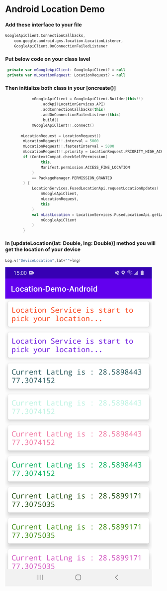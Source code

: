 # Android Location Demo


### Add these interface to your file

```Kotlin
GoogleApiClient.ConnectionCallbacks,
    com.google.android.gms.location.LocationListener,
    GoogleApiClient.OnConnectionFailedListener
```

### Put below code on your class lavel

```Kotlin
 private var mGoogleApiClient: GoogleApiClient? = null
 private var mLocationRequest: LocationRequest? = null
```

### Then initialize both class in your [oncreate()]

```Kotlin
            mGoogleApiClient = GoogleApiClient.Builder(this!!)
                .addApi(LocationServices.API)
                .addConnectionCallbacks(this)
                .addOnConnectionFailedListener(this)
                .build()
            mGoogleApiClient!!.connect()

       mLocationRequest = LocationRequest()
        mLocationRequest!!.interval = 5000
        mLocationRequest!!.fastestInterval = 5000
        mLocationRequest!!.priority = LocationRequest.PRIORITY_HIGH_ACCURACY
        if (ContextCompat.checkSelfPermission(
                this,
                Manifest.permission.ACCESS_FINE_LOCATION
            )
            == PackageManager.PERMISSION_GRANTED
        ) {
            LocationServices.FusedLocationApi.requestLocationUpdates(
                mGoogleApiClient,
                mLocationRequest,
                this
            )
            val mLastLocation = LocationServices.FusedLocationApi.getLastLocation(
                mGoogleApiClient
            )
        }
```

### In [updateLocation(lat: Double, lng: Double)] method you will get the location of your device

```Kotlin
Log.v("DeviceLocation",lat+""+lng)
```


![alt text](https://github.com/subodhrathaur/Android-Location-master/blob/master/andorid_location.png?raw=true)


